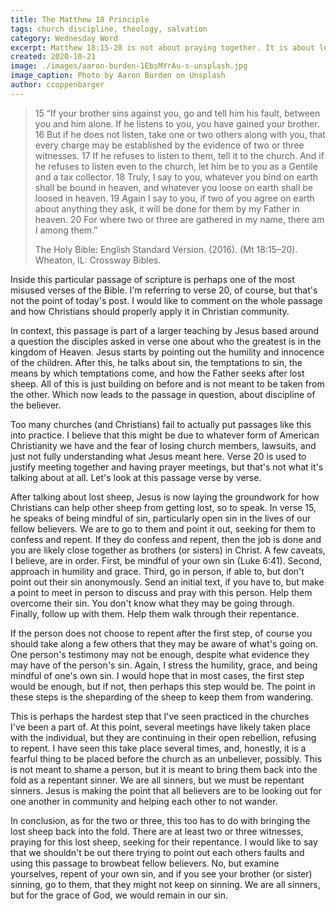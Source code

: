 ```yaml
---
title: The Matthew 18 Principle
tags: church discipline, theology, salvation
category: Wednesday Word
excerpt: Matthew 18:15-20 is not about praying together. It is about loving your brothers and sisters in Christ enough to point out their sin to keep them from sinning.
created: 2020-10-21
image: ./images/aaron-burden-1EbsMYrAu-s-unsplash.jpg
image_caption: Photo by Aaron Burden on Unsplash
author: ccoppenbarger
---
```


> 15 “If your brother sins against you, go and tell him his fault, between you and him alone. If he
> listens to you, you have gained your brother. 16 But if he does not listen, take one or two
> others along with you, that every charge may be established by the evidence of two or three
> witnesses. 17 If he refuses to listen to them, tell it to the church. And if he refuses to listen
> even to the church, let him be to you as a Gentile and a tax collector. 18 Truly, I say to you,
> whatever you bind on earth shall be bound in heaven, and whatever you loose on earth shall be
> loosed in heaven. 19 Again I say to you, if two of you agree on earth about anything they ask, it
> will be done for them by my Father in heaven. 20 For where two or three are gathered in my name,
> there am I among them.”
>
> The Holy Bible: English Standard Version. (2016). (Mt 18:15–20). Wheaton, IL: Crossway Bibles.

Inside this particular passage of scripture is perhaps one of the most misused verses of the Bible. I'm referring to verse 20, of course, but that's not the point of today's post. I would like to comment on the whole passage and how Christians should properly apply it in Christian community.

In context, this passage is part of a larger teaching by Jesus based around a question the disciples asked in verse one about who the greatest is in the kingdom of Heaven. Jesus starts by pointing out the humility and innocence of the children. After this, he talks about sin, the temptations to sin, the means by which temptations come, and how the Father seeks after lost sheep. All of this is just building on before and is not meant to be taken from the other. Which now leads to the passage in question, about discipline of the believer.

Too many churches (and Christians) fail to actually put passages like this into practice. I believe that this might be due to whatever form of American Christianity we have and the fear of losing church members, lawsuits, and just not fully understanding what Jesus meant here. Verse 20 is used to justify meeting together and having prayer meetings, but that's not what it's talking about at all. Let's look at this passage verse by verse.

After talking about lost sheep, Jesus is now laying the groundwork for how Christians can help other sheep from getting lost, so to speak. In verse 15, he speaks of being mindful of sin, particularly open sin in the lives of our fellow believers. We are to go to them and point it out, seeking for them to confess and repent. If they do confess and repent, then the job is done and you are likely close together as brothers (or sisters) in Christ. A few caveats, I believe, are in order. First, be mindful of your own sin (Luke 6:41). Second, approach in humility and grace. Third, go in person, if able to, but don't point out their sin anonymously. Send an initial text, if you have to, but make a point to meet in person to discuss and pray with this person. Help them overcome their sin. You don't know what they may be going through. Finally, follow up with them. Help them walk through their repentance.

If the person does not choose to repent after the first step, of course you should take along a few others that they may be aware of what's going on. One person's testimony may not be enough, despite what evidence they may have of the person's sin. Again, I stress the humility, grace, and being mindful of one's own sin. I would hope that in most cases, the first step would be enough, but if not, then perhaps this step would be. The point in these steps is the sheparding of the sheep to keep them from wandering.

This is perhaps the hardest step that I've seen practiced in the churches I've been a part of. At this point, several meetings have likely taken place with the individual, but they are continuing in their open rebellion, refusing to repent. I have seen this take place several times, and, honestly, it is a fearful thing to be placed before the church as an unbeliever, possibly. This is not meant to shame a person, but it is meant to bring them back into the fold as a repentant sinner. We are all sinners, but we must be repentant sinners. Jesus is making the point that all believers are to be looking out for one another in community and helping each other to not wander.

In conclusion, as for the two or three, this too has to do with bringing the lost sheep back into the fold. There are at least two or three witnesses, praying for this lost sheep, seeking for their repentance. I would like to say that we shouldn't be out there trying to point out each others faults and using this passage to browbeat fellow believers. No, but examine yourselves, repent of your own sin, and if you see your brother (or sister) sinning, go to them, that they might not keep on sinning. We are all sinners, but for the grace of God, we would remain in our sin.
